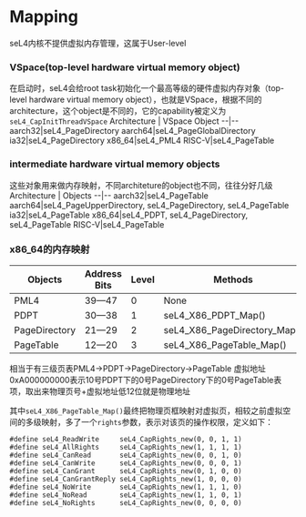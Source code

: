 # Mapping
seL4内核不提供虚拟内存管理，这属于User-level

### VSpace(top-level hardware virtual memory object)
在启动时，seL4会给root task初始化一个最高等级的硬件虚拟内存对象（top-level hardware virtual memory object），也就是VSpace，根据不同的architecture，这个object是不同的，它的capability被定义为`seL4_CapInitThreadVSpace`
Architecture | VSpace Object
--|--
aarch32|seL4_PageDirectory
aarch64|seL4_PageGlobalDirectory                                                                                                                        
ia32|seL4_PageDirectory
x86_64|seL4_PML4
RISC-V|seL4_PageTable

### intermediate hardware virtual memory objects
这些对象用来做内存映射，不同architeture的object也不同，往往分好几级
Architecture | Objects
--|--
aarch32|seL4_PageTable
aarch64|seL4_PageUpperDirectory, seL4_PageDirectory, seL4_PageTable
ia32|seL4_PageTable
x86_64|seL4_PDPT, seL4_PageDirectory, seL4_PageTable
RISC-V|seL4_PageTable

### x86_64的内存映射
Objects | Address Bits | Level | Methods
--|--|--|--
PML4 | 39—47 | 0 | None
PDPT | 30—38 | 1 | seL4_X86_PDPT_Map()
PageDirectory | 21—29 | 2 | seL4_X86_PageDirectory_Map()
PageTable | 12—20 | 3 | seL4_X86_PageTable_Map()

相当于有三级页表PML4->PDPT->PageDirectory->PageTable
虚拟地址0xA000000000表示10号PDPT下的0号PageDirectory下的0号PageTable表项，取出来物理页号+虚拟地址低12位就是物理地址

其中`seL4_X86_PageTable_Map()`最终把物理页框映射对虚拟页，相较之前虚拟空间的多级映射，多了一个`rights`参数，表示对该页的操作权限，定义如下：
```
#define seL4_ReadWrite     seL4_CapRights_new(0, 0, 1, 1)
#define seL4_AllRights     seL4_CapRights_new(1, 1, 1, 1)
#define seL4_CanRead       seL4_CapRights_new(0, 0, 1, 0)
#define seL4_CanWrite      seL4_CapRights_new(0, 0, 0, 1)
#define seL4_CanGrant      seL4_CapRights_new(0, 1, 0, 0)
#define seL4_CanGrantReply seL4_CapRights_new(1, 0, 0, 0)
#define seL4_NoWrite       seL4_CapRights_new(1, 1, 1, 0)
#define seL4_NoRead        seL4_CapRights_new(1, 1, 0, 1)
#define seL4_NoRights      seL4_CapRights_new(0, 0, 0, 0)
```